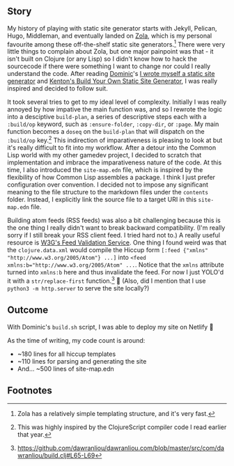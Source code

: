 ## Story

My history of playing with static site generator starts with Jekyll, Pelican,
Hugo, Middleman, and eventually landed on [Zola][3], which is my personal
favourite among these off-the-shelf static site generators.[^1] There were very
little things to complain about Zola, but one major painpoint was that - it
isn't built on Clojure (or any Lisp) so I didn't know how to hack the sourcecode
if there were something I want to change nor could I really understand the code.
After reading [Dominic][1]'s [I wrote myself a static site generator][2] and
[Kenton's Build Your Own Static Site Generator][4], I was really inspired and
decided to follow suit.

It took several tries to get to my ideal level of complexity.  Initially I was
really annoyed by how impative the main function was, and so I rewrote the logic
into a desciptive `build-plan`, a series of descriptive steps each with a
`:build/op` keyword, such as `:ensure-folder`, `:copy-dir`, or `:page`.  My main
function becomes a `doseq` on the `build-plan` that will dispatch on the
`:build/op` key.[^2] This indirection of imparativeness is pleasing to look at
but it's really difficult to fit into my workflow.  After a detour into the
Common Lisp world with my other gamedev project, I decided to scratch that
implementation and imbrace the imparativeness nature of the code.  At this time,
I also introduced the `site-map.edn` file, which is inspired by the flexibility
of how Common Lisp assembles a package.  I think I just prefer configuration
over convention.  I decided not to impose any significant meaning to the file
structure to the markdown files under the `contents` folder.  Instead, I
explicitly link the source file to a target URI in this `site-map.edn` file.

Building atom feeds (RSS feeds) was also a bit challenging because this is the
one thing I really didn't want to break backward compatibility.  (I'm really
sorry if I still break your RSS client feed.  I tried hard not to.)  A really
useful resource is [W3G's Feed Validation Service][5].  One thing I found weird
was that the `clojure.data.xml` would compile the Hiccup form `[:feed {"xmlns"
"http://www.w3.org/2005/Atom"} ...]` into `<feed
xmlns:b="http://www.w3.org/2005/Atom" ...`.  Notice that the `xmlns` attribute
turned into `xmlns:b` here and thus invalidate the feed.  For now I just YOLO'd
it with a `str/replace-first` function.[^3] 🤷 (Also, did I mention that I use
`python3 -m http.server` to serve the site locally?)

## Outcome

With Dominic's `build.sh` script, I was able to deploy my site on Netlify 🎉

As the time of writing, my code count is around:
- ~180 lines for all hiccup templates
- ~110 lines for parsing and generating the site
- And... ~500 lines of site-map.edn

## Footnotes

[^1]: Zola has a relatively simple templating structure, and it's very fast.

[^2]: This was highly inspired by the ClojureScript compiler code I read earlier that year.

[^3]: https://github.com/dawranliou/dawranliou.com/blob/master/src/com/dawranliou/build.clj#L65-L69

[1]: https://freeston.me
[2]: https://freeston.me/posts/2021-11-29-new-site-generator/
[3]: https://getzola.org
[4]: https://blog.hamaluik.ca/posts/build-your-own-static-site-generator/
[5]: https://validator.w3.org/feed/check.cgi
